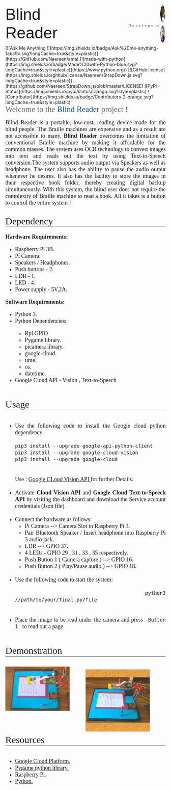 <!DOCTYPE html>
<div class="header" style="width: 100%; display: flex;">
	<div style="font-size: 50px; font-family: arial; width: 50%;"> Blind Reader</div> 
	<div style="width: 50%; text-align: right; display: table; ">
		<span style=" letter-spacing: 5px; padding-left: 150px; font-family: verdana; font-size: 11px;  display: table-cell;vertical-align: middle ;  width: 20px;"> Developers </span>
		<a href="https://github.com/boudhayan-dev" style=" padding-right: 17px;"><img src="images/dev1.png" style="height: 60px; width: 60px;"></a>
		<a href="https://github.com/chinmay4382" style=" padding-right: 17px;"><img src="images/dev2.png" style="height: 60px; width: 60px;"></a>
	</div>
</div>

 <div class="badges-container">
 	<div class="badges-body"> 
 		[![Ask Me Anything !](https://img.shields.io/badge/Ask%20me-anything-1abc9c.svg?longCache=true&style=plastic)](https://GitHub.com/Naereen/ama) [![made-with-python](https://img.shields.io/badge/Made%20with-Python-blue.svg?longCache=true&style=plastic)](https://www.python.org/) [![GitHub license](https://img.shields.io/github/license/Naereen/StrapDown.js.svg?longCache=true&style=plastic)](https://github.com/Naereen/StrapDown.js/blob/master/LICENSE)  ![PyPI - Status](https://img.shields.io/pypi/status/Django.svg?style=plastic) ![Contributor](https://img.shields.io/badge/Contributors-2-orange.svg?longCache=true&style=plastic) 
 	</div>
 </div>


<div class="body-content"> 
	<span style="font-size: 25px; font-family: verdana; color: #64686d;"> Welcome to the <span style="color: #18529b;">Blind Reader</span> project !</span>
	<br>
	<br>
	<div style="font-size: 18px; font-family: verdana; text-align: justify;" class="introduction">Blind Reader is a portable, low-cost, reading device made for the blind people. The Braille machines are expensive and as a result are not accessible to many. <strong>Blind Reader </strong>overcomes the limitation of conventional Braille machine by making it affordable for the common masses. The system uses OCR technology to convert images into text and reads out the text by using Text-to-Speech conversion.The system supports audio output via Speakers as well as headphone. The user also has the ability to pause the audio output whenever he desires. It also has the facility to store the images in their respective book folder, thereby creating digital backup simultaneously. With this system, the blind user does not require the complexity of Braille machine to read a book. All it takes is a button to control the entire system !
	</div>
	<div class="dependency" style="font-family: verdana; font-size: 18px; padding-top: 30px;">
		<span style="font-size: 30px; font-family: verdana; font-weight: 500;">Dependency</span>
		<div style="background:#757a79;height: 1.2px; width: 100%"></div><br>
		<span style="font-size: 18px; font-family: verdana; font-weight: 600;">Hardware Requirements:</span><br>
			<ul>
				<li>Raspberry Pi 3B.</li>
				<li>Pi Camera.</li>
				<li>Speakers / Headphones.</li>
				<li>Push buttons - 2.</li>
				<li>LDR - 1.</li>
				<li>LED - 4.</li>
				<li>Power supply - 5V,2A.</li>
			</ul>
		<span style="font-size: 18px; font-family: verdana; font-weight: 600;">Software Requirements:</span><br>
		<ul>
				<li>Python 3.</li>
				<li>Python Dependencies:</li>
				<ul>
					<li>Rpi.GPIO</li>
					<li>Pygame library.</li>
					<li>picamera library.</li>
					<li>google-cloud.</li>
					<li>time.</li>
					<li>os.</li>
					<li>datetime.</li>
				</ul>
				<li>Google Cloud API - Vision , Text-to-Speech</li>
			</ul>
	</div>
	<div class="code"  style="font-family: verdana; font-size: 18px; padding-top: 30px;">
		<span style="font-size: 30px; font-family: verdana; font-weight: 500;">Usage</span>
		<div style="background:#757a79;height: 1.2px; width: 100%"></div><br>
	</div>
	<div class="usage-content" style="font-size: 18px; font-family: verdana; text-align: justify;">
		<ul>
			<li>
				Use the following code to install the Google cloud python dependency.<br><br><code>pip3 install --upgrade google-api-python-client<br>pip3 install --upgrade google-cloud-vision<br>pip3 install --upgrade google-cloud
				</code><br><br>
				Use : <a href="https://developers.google.com/api-client-library/python/apis/vision/v1">Google CLoud Vision API </a> for further Details.<br><br>
			</li>
			<li> Activate <strong>Cloud Vision API</strong> and <strong>Google Cloud Text-to-Speech API</strong> by visiting the dashboard and download the Service account credentials (Json file).</li>
			<br>
			<li>
				Connect the hardware as follows:
				<ul>
					<li>
						Pi Camera --> Camera Slot in Raspberry Pi 3.
					</li>
					<li>
						Pair Bluetooth Speaker / Insert headphone into Raspberry Pi 3 audio jack.
					</li>
					<li>
						LDR --> GPIO 37.
					</li>
					<li>
						4 LEDs - GPIO 29 , 31 , 33 , 35 respectively.
					</li>
					<li>
						Push Button 1 ( Camera capture ) --> GPIO 16.
					</li>
					<li>
						Push Button 2 ( Play/Pause audio ) --> GPIO 18.
					</li>
				</ul>
				<br>
			<li>
				Use the following code to start the system:
				<br>
				<code>
					python3 //path/to/your/final.py/file
				</code>
			</li>
			<br>
			<li>
				Place the image to be read under the camera and press <code> Button 1 </code> to read out a page.
			</li>
		</ul>
	</div>
	<div class="system-images" style="font-family: verdana; font-size: 18px; padding-top: 30px;">
		<span style="font-size: 30px; font-family: verdana; font-weight: 500;">Demonstration</span>
		<div style="background:#757a79;height: 1.2px; width: 100%"></div>
	</div>
	<div class="image-cotainer" style="display: flex;">
		<div class="image1" style="width: 50%"> <img src="images/system1.jpg" style="width: 80%;"></div>
		<div class="image2" style="width: 50%"> <img src="images/system2.jpg" style=" width: 80%; height: 80%; padding-top: 40px;"></div>
	</div>
	<div class="resources-section" style="font-family: verdana; font-size: 18px;">
		<span style="font-size: 30px; font-family: verdana; font-weight: 500;">Resources</span>
		<div style="background:#757a79;height: 1.2px; width: 100%"></div>
	</div>
	<div class="resources-container" style="font-family: verdana; font-size: 18px;">
		<ul><br>
			<li>
				<a href="https://cloud.google.com/python/docs/reference/">Google Cloud Platform.</a>
			</li>
			<li>
				<a href="https://www.pygame.org/news">Pygame python library.</a>
			</li>
			<li>
				<a href="https://www.raspberrypi.org/">Raspberry Pi.</a>
			</li>
			<li>
				<a href="https://www.python.org/">Python.</a>
			</li>
		</ul>
	</div>


</div>
